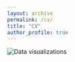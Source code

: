 ```yaml
---
layout: archive
permalink: /cv/
title: "CV"
author_profile: true
---
```

<img src="{{ site.url }}{{ site.baseurl }}/docs/cv.jpg" alt="Data visualizations">
